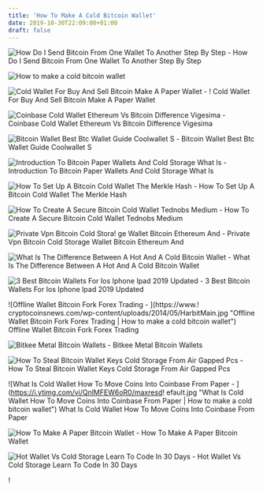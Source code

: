 ```yaml
---
title: 'How To Make A Cold Bitcoin Wallet'
date: 2019-10-30T22:09:00+01:00
draft: false
---
```


![How Do I Send Bitcoin From One Wallet To Another Step By Step - ](https://www.bitcoinmarketjournal.com/wp-content/uploads/2018/02/send-bitcoin.jpg "How Do I Send Bitcoin From One Wallet To Another Step By Step | How to make a cold bitcoin wallet") How Do I Send Bitcoin From One Wallet To Another Step By Step

![How to make a cold bitcoin wallet](https://cdn.mos.cms.futurecdn.net/BbEUubzoaZx7TAGY48jsSA-320-80.jpg "How to make a cold bitcoin wallet") 

![Cold Wallet For Buy And Sell Bitcoin Make A Paper Wallet - ](https://i1.wp.com/ilainfo.com/wp-content/uploads/2018/01/create-ethereum-paper-wallets-best-ethereum-paper-wallet-generator.jpg?resize\\u003d945,396\\u0026ssl\\u003d1 "Cold Wallet For Buy And Sell Bitcoin Make A Paper Wallet | How to make a cold bitcoin wallet") ! Cold Wallet For Buy And Sell Bitcoin Make A Paper Wallet

![Coinbase Cold Wallet Ethereum Vs Bitcoin Difference Vigesima - ](https://cdn-images-1.medium.com/max/1600/0*19NGz-_p2CaQT_Ge. "Coinbase Cold Wallet Ethereum Vs Bitcoin Difference Vigesima | How to make a cold bitcoin wallet") Coinbase Cold Wallet Ethereum Vs Bitcoin Difference Vigesima

![Bitcoin Wallet Best Btc Wallet Guide Coolwallet S - ](https://cdn.coolwallet.io/wp-content/uploads/2018/07/CoolWallet-S-Bitcoin-Wallet.png "Bitcoin Wallet Best Btc Wallet Guide Coolwallet S | How to make a cold bitcoin wallet") Bitcoin Wallet Best Btc Wallet Guide Coolwallet S

![Introduction To Bitcoin Paper Wallets And Cold Storage What Is - ](https://i.pinimg.com/originals/28/a9/0b/28a90bc3b7d7a5a770d78bc65c1a638c.png) Introduction To Bitcoin Paper Wallets And Cold Storage What Is

![How To Set Up A Bitcoin Cold Wallet The Merkle Hash - ](https://themerkle.com/wp-content/uploads/2017/03/how-to-cold-wallet-1.gif "How To Set Up A Bitcoin Cold Wallet The Merkle Hash | How to make a cold bitcoin wallet") How To Set Up A Bitcoin Cold Wallet The Merkle Hash

![How To Create A Secure Bitcoin Cold Wallet Tednobs Medium - ](https://miro.medium.com/max/1216/1*kDrHcTjm_ENhAxyA-yhpLg.png "How To Create A Secure Bitcoin Cold Wallet Tednobs Medium | How to make a cold bitcoin wallet") How To Create A Secure Bitcoin Cold Wallet Tednobs Medium

![Private Vpn Bitcoin Cold Stora!   ge Wallet Bitcoin Ethereum And - ](https://coinsutra.com/wp-content/uploads/2017/05/Bitcoin-Wallet-Coinomi.png "Private Vpn Bitcoin Cold Storage Wallet Bitcoin Ethereum And | How to make a cold bitcoin wallet") Private Vpn Bitcoin Cold Storage Wallet Bitcoin Ethereum And

![What Is The Difference Between A Hot And A Cold Bitcoin Wallet - ](https://bitcoinafrica.io/wp-content/uploads/2017/04/10elqpi.jpg "What Is The Difference Between A Hot And A Cold Bitcoin Wallet | How to make a cold bitcoin wallet") What Is The Difference Between A Hot And A Cold Bitcoin Wallet

![3 Best Bitcoin Wallets For Ios Iphone Ipad 2019 Updated - ](https://www.buybitcoinworldwide.com/wp-content/uploads/2017/03/dropbit.png "3 Best Bitcoin Wallets For Ios Iphone Ipad 2019 Updated | How to make a cold bitcoin wallet") 3 Best Bitcoin Wallets For Ios Iphone Ipad 2019 Updated

![Offline Wallet Bitcoin Fork Forex Trading - ](https://www.!   cryptocoinsnews.com/wp-content/uploads/2014/05/HarbitMain.jpg "Offline Wallet Bitcoin Fork Forex Trading | How to make a cold bitcoin wallet") Offline Wallet Bitcoin Fork Forex Trading

![Bitkee Metal Bitcoin Wallets - ](https://bitkee.com/img/gallery/bip38-titanium.png "Bitkee Metal Bitcoin Wallets | How to make a cold bitcoin wallet") Bitkee Metal Bitcoin Wallets

![How To Steal Bitcoin Wallet Keys Cold Storage From Air Gapped Pcs - ](https://1.bp.blogspot.com/-d5VoBEnyx3U/Wt5ez6W6xdI/AAAAAAAAwZY/fprLzp3pxK8Nsgg0BhhPxdjB9fPOZM_GQCLcBGAs/s728-e100/steal-bitcoin-keys.png "How To Steal Bitcoin Wallet Keys Cold Storage From Air Gapped Pcs | How to make a cold bitcoin wallet") How To Steal Bitcoin Wallet Keys Cold Storage From Air Gapped Pcs

![What Is Cold Wallet How To Move Coins Into Coinbase From Paper - ](https://i.ytimg.com/vi/QnlMFEW6oR0/maxresd!   efault.jpg "What Is Cold Wallet How To Move Coins Into Coinbase From Paper | How to make a cold bitcoin wallet") What Is Cold Wallet How To Move Coins Into Coinbase From Paper

![How To Make A Paper Bitcoin Wallet - ](https://static.coindesk.com/wp-content/uploads/2014/02/bitaddress-wallet-728x315.png "How To Make A Paper Bitcoin Wallet | How to make a cold bitcoin wallet") How To Make A Paper Bitcoin Wallet

![Hot Wallet Vs Cold Storage Learn To Code In 30 Days - ](https://i2.wp.com/learn.onemonth.com/wp-content/uploads/2017/10/bitcoin-trezor-wallet.jpg?fit=1200%2C630&ssl=1 "Hot Wallet Vs Cold Storage Learn To Code In 30 Days | How to make a cold bitcoin wallet") Hot Wallet Vs Cold Storage Learn To Code In 30 Days

!